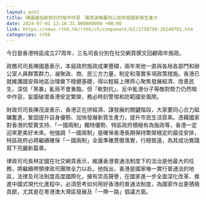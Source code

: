 ```yaml
---
layout: post
title: 陳國基指軟對抗仍暗中作惡　陳茂波稱要同心加快發展新質生產力
date: 2024-07-01 13:16:31.000000000 +08:00
link: https://news.rthk.hk/rthk/ch/component/k2/1759799-20240701.htm
categories: rthk
---
```


今日是香港特區成立27周年，三名司長分別在社交網頁撰文回顧兩年施政。

政務司司長陳國基表示，本屆政府施政成果豐碩，兩年來他一直與各局各部門和辦公室人員群策群力，凝聚政、商、民三方力量，制定和落實多項政策措施。香港已就維護國安與地區治理奠下穩健基礎，得以輕裝上陣齊心聚焦發展經濟、改善民生，深信「黑暴」亂局不會重臨，但「軟對抗」、反中亂港分子等敵對勢力仍然暗中作惡，妄圖破壞香港安定繁榮，務必時刻警惕和防範國安風險。

財政司司長陳茂波表示，香港正在拼經濟、謀發展的關鍵階段，大家要同心合力砥礪奮進，鞏固提升自身優勢、加快發展新質生產力，提升市民生活質素。憑藉國家對香港的堅實支持、「一國兩制」獨特優勢、特區政府積極有為施政等，香港一定迎來更美好未來。他強調「一國兩制」是確保香港長期保持繁榮穩定的最佳安排，特區政府必將繼續確保「一國兩制」全面準確貫徹落實，行穩致遠，為其成功實踐寫下亮麗新篇章。

律政司司長林定國在社交網頁表示，維護香港普通法制度下的法治是他最大的任務，將繼續帶領律政司團隊全力以赴。他指出，香港是國家唯一實行普通法的地區，法律及司法制度高度國際化，擁有崇高聲譽，在國家進一步全面深化改革、推進中國式現代化進程中，必須思考如何用好香港的普通法制度，為國家作出更積極貢獻，尤其是在粵港澳大灣區發展及「一帶一路」倡議方面。
